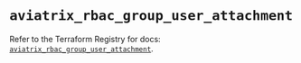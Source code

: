 # `aviatrix_rbac_group_user_attachment`

Refer to the Terraform Registry for docs: [`aviatrix_rbac_group_user_attachment`](https://registry.terraform.io/providers/aviatrixsystems/aviatrix/8.1.10/docs/resources/rbac_group_user_attachment).
